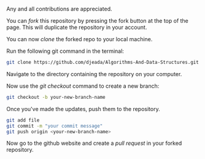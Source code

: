 Any and all contributions are appreciated.

You can <i>fork</i> this repository by pressing the fork button at the top of the page.  This will duplicate the repository in your account.

You can now <i>clone</i> the forked repo to your local machine.

Run the following git command in the terminal:

```bash
git clone https://github.com/djeada/Algorithms-And-Data-Structures.git
```

Navigate to the directory containing the repository on your computer.

Now use the <i>git checkout</i> command to create a new branch:

```bash
git checkout -b your-new-branch-name
```

Once you've made the updates, push them to the repository.

```bash
git add file
git commit -m "your commit message"
git push origin <your-new-branch-name>
```

Now go to the github website and create a <i>pull request</i> in your forked repository.
